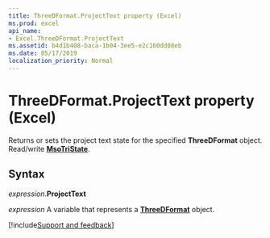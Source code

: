 ```yaml
---
title: ThreeDFormat.ProjectText property (Excel)
ms.prod: excel
api_name:
- Excel.ThreeDFormat.ProjectText
ms.assetid: b4d1b408-baca-1b04-3ee5-e2c160dd08eb
ms.date: 05/17/2019
localization_priority: Normal
---
```



# ThreeDFormat.ProjectText property (Excel)

 Returns or sets the project text state for the specified **ThreeDFormat** object. Read/write **[MsoTriState](Office.MsoTriState.md)**.


## Syntax

_expression_.**ProjectText**

_expression_ A variable that represents a **[ThreeDFormat](Excel.ThreeDFormat.md)** object.




[!include[Support and feedback](~/includes/feedback-boilerplate.md)]